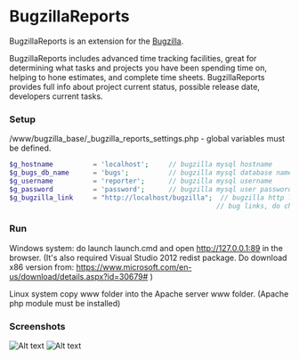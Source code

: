 # BugzillaReports
BugzillaReports is an extension for the [Bugzilla](https://www.bugzilla.org/).

BugzillaReports includes advanced time tracking facilities, great for determining what tasks 
and projects you have been spending time on, helping to hone estimates, and complete time sheets. 
BugzillaReports provides full info about project current status, possible release date, developers 
current tasks.
 
### Setup

/www/bugzilla_base/_bugzilla_reports_settings.php - global variables must be defined.
 ```php
$g_hostname          = 'localhost';     // bugzilla mysql hostname 
$g_bugs_db_name      = 'bugs';          // bugzilla mysql database name
$g_username          = 'reporter';      // bugzilla mysql username 
$g_password          = 'password';      // bugzilla mysql user password
$g_bugzilla_link     = "http://localhost/bugzilla";  // bugzilla http link, used to generate <a href> 
                                                     // bug links, do check out generate_bug_link function   
``` 
### Run
Windows system: do launch launch.cmd and open http://127.0.0.1:89 in the browser.
(It's also required Visual Studio 2012 redist package. 
Do download x86 version from: https://www.microsoft.com/en-us/download/details.aspx?id=30679#
)

Linux system copy www folder into the Apache server www folder. (Apache php module must be installed)

### Screenshots


![Alt text](/screenshots/bug_reports.jpg?raw=true "Optional Title")
![Alt text](/screenshots/product_report.jpg?raw=true "Optional Title")
 	
